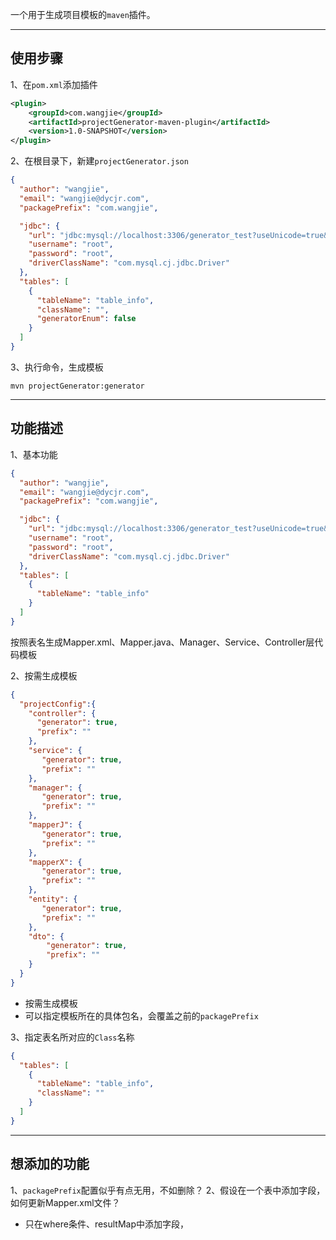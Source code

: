 一个用于生成项目模板的`maven`插件。

---
## 使用步骤
1、在`pom.xml`添加插件
```xml
<plugin>
    <groupId>com.wangjie</groupId>
    <artifactId>projectGenerator-maven-plugin</artifactId>
    <version>1.0-SNAPSHOT</version>
</plugin>
```

2、在根目录下，新建`projectGenerator.json`
```json
{
  "author": "wangjie",
  "email": "wangjie@dycjr.com",
  "packagePrefix": "com.wangjie",

  "jdbc": {
    "url": "jdbc:mysql://localhost:3306/generator_test?useUnicode=true&characterEncoding=utf-8&useSSL=false",
    "username": "root",
    "password": "root",
    "driverClassName": "com.mysql.cj.jdbc.Driver"
  },
  "tables": [
    {
      "tableName": "table_info",
      "className": "",
      "generatorEnum": false
    }
  ]
}
```

3、执行命令，生成模板
```shell script
mvn projectGenerator:generator
```

---
## 功能描述
1、基本功能
```json
{
  "author": "wangjie",
  "email": "wangjie@dycjr.com",
  "packagePrefix": "com.wangjie",

  "jdbc": {
    "url": "jdbc:mysql://localhost:3306/generator_test?useUnicode=true&characterEncoding=utf-8&useSSL=false",
    "username": "root",
    "password": "root",
    "driverClassName": "com.mysql.cj.jdbc.Driver"
  },
  "tables": [
    {
      "tableName": "table_info"
    }
  ]
}
```
按照表名生成Mapper.xml、Mapper.java、Manager、Service、Controller层代码模板

2、按需生成模板
```json
{ 
  "projectConfig":{
    "controller": {
      "generator": true,
      "prefix": ""
    },
    "service": {
       "generator": true,
       "prefix": ""
    },
    "manager": {
       "generator": true,
       "prefix": ""
    },
    "mapperJ": {
       "generator": true,
       "prefix": ""
    },
    "mapperX": {
       "generator": true,
       "prefix": ""
    },
    "entity": {
       "generator": true,
       "prefix": ""
    },
    "dto": {
        "generator": true,
        "prefix": ""
    }
  }
}
```
- 按需生成模板
- 可以指定模板所在的具体包名，会覆盖之前的`packagePrefix`

3、指定表名所对应的`Class`名称
```json
{
  "tables": [
    {
      "tableName": "table_info",
      "className": ""
    }
  ]
}
```

---
## 想添加的功能
1、`packagePrefix`配置似乎有点无用，不如删除？
2、假设在一个表中添加字段，如何更新Mapper.xml文件？
- 只在where条件、resultMap中添加字段，
